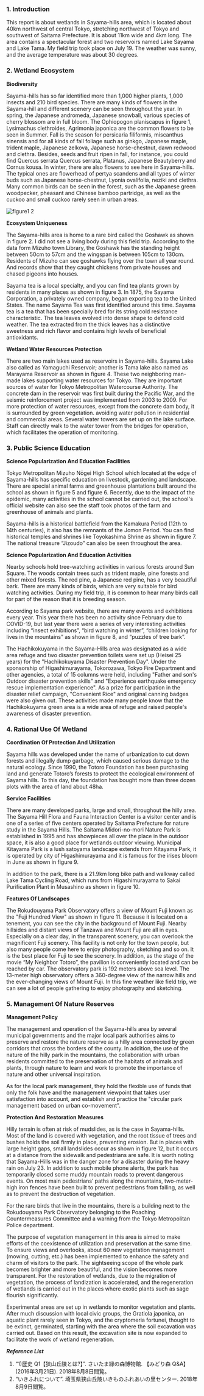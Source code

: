 ### 1. Introduction
This report is about wetlands in Sayama-hills area, which is located about 40km northwest of central Tokyo, 
stretching northwest of Tokyo and southwest of Saitama Prefecture. It is about 11km wide and 4km long. 
The area contains a spectacular forest and two reservoirs named Lake Sayama and Lake Tama. 
My field trip took place on July 19. The weather was sunny, and the average temperature was about 30 degrees.

### 2. Wetland Ecosystem
**Biodiversity**

Sayama-hills has so far identified more than 1,000 higher plants, 1,000 insects and 210 bird species. 
There are many kinds of flowers in the Sayama-hill and different scenery can be seen throughout the year. 
In spring, the Japanese andromeda, Japanese snowball, various species of cherry blossom are in full bloom. 
The Ophiopogon planiscapus in figure 1, Lysimachus clethroides, Agrimonia japonica are the common flowers to be seen in Summer. 
Fall is the season for persicaria filiformis, miscanthus sinensis and for all kinds of fall foliage such as ginkgo, Japanese maple, 
trident maple, Japanese zelkova, Japanese horse-chestnut, dawn redwood and clethra. Besides, seeds and fruit ripen in fall, 
for instance, you could find Quercus serrata Quercus serrata, Platanus, Japanese Beautyberry and Cornus kousa. In winter, 
there are also flowers to see here in Sayama-hills. 
The typical ones are flowerhead of pertya scandens and all types of winter buds such as Japanese horse-chestnut, 
Lyonia ovalifolia, neziki and clethra. Many common birds can be seen in the forest, such as the Japanese green woodpecker, 
pheasant and Chinese bamboo partridge, as well as the cuckoo and small cuckoo rarely seen in urban areas.

![figure1 2](../assets/img/sayama-hills/figure1,2.png)

**Ecosystem Uniqueness**

The Sayama-hills area is home to a rare bird called the Goshawk as shown in figure 2. 
I did not see a living body during this field trip. According to the data form Mizuho town Library, 
the Goshawk has the standing height between 50cm to 57cm and the wingspan is between 105cm to 130cm. 
Residents of Mizuho can see goshawks flying over the town all year round. 
And records show that they caught chickens from private houses and chased pigeons into houses.

Sayama tea is a local specialty, and you can find tea plants grown by residents in many places as shown in figure 3. In 1875, the Sayama Corporation, 
a privately owned company, began exporting tea to the United States. The name Sayama Tea was first identified around this time. 
Sayama tea is a tea that has been specially bred for its string cold resistance characteristic. 
The tea leaves evolved into dense shape to defend cold weather. The tea extracted from the thick leaves has a distinctive sweetness and rich 
flavor and contains high levels of beneficial antioxidants.

**Wetland Water Resources Protection**

There are two main lakes used as reservoirs in Sayama-hills. Sayama Lake also called as Yamaguchi Reservoir; another is Tama lake also named as Marayama Reservoir as shown in figure 4. These two neighboring man-made lakes supporting water resources for Tokyo. They are important sources of water for Tokyo Metropolitan Watercourse Authority. The concrete dam in the reservoir was first built during the Pacific War, and the seismic reinforcement project was implemented from 2003 to 2009. 
For more protection of water resources, except from the concrete dam body, it is surrounded by green vegetation. avoiding water pollution in residential and commercial areas. Several water towers are set up on the lake surface. Staff can directly walk to the water tower from the bridges for operation, which facilitates the operation of monitoring.

### 3. Public Science Education
**Science Popularization And Education Facilities**

Tokyo Metropolitan Mizuho Nōgei High School which located at the edge of Sayama-hills has specific education on livestock, gardening and landscape. There are special animal farms and greenhouse plantations built around the school as shown in figure 5 and figure 6. Recently, due to the impact of the epidemic, many activities in the school cannot be carried out, the school's official website can also see the staff took photos of the farm and greenhouse of animals and plants.

Sayama-hills is a historical battlefield from the Kamakura Period (12th to 14th centuries), it also has the remnants of the Jomon Period. You can find historical temples and shrines like Toyokashima Shrine as shown in figure 7. The national treasure “Jizoudo” can also be seen throughout the area.

**Science Popularization And Education Activities**

Nearby schools hold tree-watching activities in various forests around Sun Square. The woods contain trees such as trident maple, pine forests and other mixed forests. The red pine, a Japanese red pine, has a very beautiful bark. There are many kinds of birds, which are very suitable for bird watching activities. During my field trip, it is common to hear many birds call for part of the reason that it is breeding season.

According to Sayama park website, there are many events and exhibitions every year. This year there has been no activity since February due to COVID-19, but last year there were a series of very interesting activities including “insect exhibitions”, “bird watching in winter”, “children looking for lives in the mountains” as shown in figure 8, and “puzzles of tree bark”.

The Hachikokuyama in the Sayama-Hills area was designated as a wide area refuge and two disaster prevention toilets were set up (Heisei 25 years) for the "Hachikokuyama Disaster Prevention Day". Under the sponsorship of Higashimurayama, Tokorozawa, Tokyo Fire Department and other agencies, a total of 15 columns were held, including "Father and son's Outdoor disaster prevention skills" and "Experience earthquake emergency rescue implementation experience". As a prize for participation in the disaster relief campaign, "Convenient Rice" and original canning badges were also given out. These activities made many people know that the Hachikokuyama green area is a wide area of refuge and raised people's awareness of disaster prevention.

### 4. Rational Use Of Wetland
**Coordination Of Protection And Utilization**

Sayama hills was developed under the name of urbanization to cut down forests and illegally dump garbage, which caused serious damage to the natural ecology. Since 1990, the Totoro Foundation has been purchasing land and generate Totoro’s forests to protect the ecological environment of Sayama hills. To this day, the foundation has bought more than three dozen plots with the area of land about 48ha.

**Service Facilities**

There are many developed parks, large and small, throughout the hilly area. The Sayama Hill Flora and Fauna Interaction Center is a visitor center and is one of a series of five centers operated by Saitama Prefecture for nature study in the Sayama Hills. The Saitama Midori-no-mori Nature Park is established in 1995 and has showpieces all over the place in the outdoor space, it is also a good place for wetlands outdoor viewing. Municipal Kitayama Park is a lush satoyama landscape extends from Kitayama Park, it is operated by city of Higashimurayama and it is famous for the irises bloom in June as shown in figure 9.

In addition to the park, there is a 21.9km long bike path and walkway called Lake Tama Cycling Road, which runs from Higashimurayama to Sakai Purification Plant in Musashino as shown in figure 10.

**Features Of Landscapes**

The Rokudouyama Park Observatory offers a view of Mount Fuji known as the "Fuji Hundred View" as shown in figure 11. Because it is located on a tenement, you can see the city in the background of Mount Fuji. Nearby hillsides and distant views of Tanzawa and Mount Fuji are all in eyes. Especially on a clear day, in the transparent scenery, you can overlook the magnificent Fuji scenery. This facility is not only for the town people, but also many people come here to enjoy photography, sketching and so on. It is the best place for Fuji to see the scenery. In addition, as the stage of the movie “My Neighbor Totoro”, the pavilion is conveniently located and can be reached by car. The observatory park is 192 meters above sea level. The 13-meter high observatory offers a 360-degree view of the narrow hills and the ever-changing views of Mount Fuji. In this fine weather like field trip, we can see a lot of people gathering to enjoy photography and sketching.

### 5. Management Of Nature Reserves
**Management Policy**

The management and operation of the Sayama-hills area by several municipal governments and the major local park authorities aims to preserve and restore the nature reserve as a hilly area connected by green corridors that cross the borders of the county. In addition, the use of the nature of the hilly park in the mountains, the collaboration with urban residents committed to the preservation of the habitats of animals and plants, through nature to learn and work to promote the importance of nature and other universal inspiration.

As for the local park management, they hold the flexible use of funds that only the folk have and the management viewpoint that takes user satisfaction into account, and establish and practice the "circular park management based on urban co-movement".

**Protection And Restoration Measures**

Hilly terrain is often at risk of mudslides, as is the case in Sayama-hills. Most of the land is covered with vegetation, and the root tissue of trees and bushes holds the soil firmly in place, preventing erosion. But in places with large height gaps, small landslides occur as shown in figure 12, but it occurs at a distance from the sidewalk and pedestrians are safe. It is worth noting that Sayama-Hills was in the danger zone for a disaster during the heavy rain on July 23. In addition to such mobile phone alerts, the park has temporarily closed some muddy mountain roads to prevent dangerous events. On most main pedestrians’ paths along the mountains, two-meter-high iron fences have been built to prevent pedestrians from falling, as well as to prevent the destruction of vegetation.

For the rare birds that live in the mountains, there is a building next to the Rokudouyama Park Observatory belonging to the Poaching Countermeasures Committee and a warning from the Tokyo Metropolitan Police department.

The purpose of vegetation management in this area is aimed to make efforts of the coexistence of utilization and preservation at the same time. To ensure views and overlooks, about 60 new vegetation management (mowing, cutting, etc.) has been implemented to enhance the safety and charm of visitors to the park. The sightseeing scope of the whole park becomes brighter and more beautiful, and the vision becomes more transparent. For the restoration of wetlands, due to the migration of vegetation, the process of landization is accelerated, and the regeneration of wetlands is carried out in the places where exotic plants such as sage flourish significantly.

Experimental areas are set up in wetlands to monitor vegetation and plants. After much discussion with local civic groups, the Gratiola japonica, an aquatic plant rarely seen in Tokyo, and the cryptomeria fortunei, thought to be extinct, germinated, starting with the area where the soil excavation was carried out. Based on this result, the excavation site is now expanded to facilitate the work of wetland regeneration.
 
***Reference List***
1.	“1)歴史 Q1【狭山丘陵とは?】”. さいたま緑の森博物館. 【みどり森 Q&A】 (2016年3月21日). 2018年8月8日閲覧。
2.  “いきふれについて”. 埼玉県狭山丘陵いきものふれあいの里センター. 2018年8月9日閲覧。
